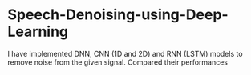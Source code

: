 # Speech-Denoising-using-Deep-Learning
I have implemented DNN, CNN (1D and 2D) and RNN (LSTM) models to remove noise from the given signal. Compared their performances 
